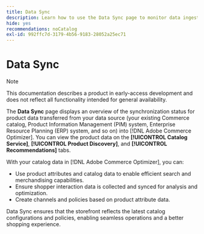 ```yaml
---
title: Data Sync
description: Learn how to use the Data Sync page to monitor data ingestion into Adobe Commerce Optimizer.
hide: yes
recommendations: noCatalog
exl-id: 992ffc7d-3179-4b56-9183-28052a25ec71
---
```

# Data Sync

>[!NOTE]
>
>This documentation describes a product in early-access development and does not reflect all functionality intended for general availability.

The **Data Sync** page displays an overview of the synchronization status for product data transferred from your data source (your existing Commerce catalog, Product Information Management (PIM) system, Enterprise Resource Planning (ERP) system, and so on) into [!DNL Adobe Commerce Optimizer]. You can view the product data on the **[!UICONTROL Catalog Service]**, **[!UICONTROL Product Discovery]**, and **[!UICONTROL Recommendations]** tabs.

With your catalog data in [!DNL Adobe Commerce Optimizer], you can:

- Use product attributes and catalog data to enable efficient search and merchandising capabilities. ​
- Ensure shopper interaction data is collected and synced for analysis and optimization. ​
- Create channels and policies based on product attribute data.

Data Sync ensures that the storefront reflects the latest catalog configurations and policies, enabling seamless operations and a better shopping experience.
